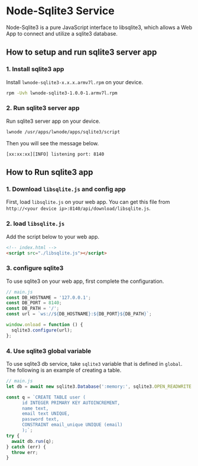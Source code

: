 # Node-Sqlite3 Service
Node-Sqlite3 is a pure JavaScript interface to libsqlite3, which allows a Web App to connect and
utilize a sqlite3 database.


## How to setup and run sqlite3 server app

### 1. Install sqlite3 app
Install `lwnode-sqlite3-x.x.x.armv7l.rpm` on your device.
```sh
rpm -Uvh lwnode-sqlite3-1.0.0-1.armv7l.rpm
```

### 2. Run sqlite3 server app
Run sqlite3 server app on your device.
```sh
lwnode /usr/apps/lwnode/apps/sqlite3/script
```
Then you will see the message below.
```
[xx:xx:xx][INFO] listening port: 8140
```


## How to Run sqlite3 app
### 1. Download `libsqlite.js` and config app
First, load `libsqlite.js` on your web app.
You can get this file from `http://<your device ip>:8140/api/download/libsqlite.js`.

### 2. load `libsqlite.js`
Add the script below to your web app.
```html
<!-- index.html -->
<script src="./libsqlite.js"></script>
```

### 3. configure sqlite3
To use sqlite3 on your web app, first complete the configuration.
```js
// main.js
const DB_HOSTNAME = '127.0.0.1';
const DB_PORT = 8140;
const DB_PATH = '/';
const url = `ws://${DB_HOSTNAME}:${DB_PORT}${DB_PATH}`;

window.onload = function () {
  sqlite3.configure(url);
};
```

### 4. Use sqlite3 global variable
To use sqlite3 db service, take `sqlite3` variable that is defined in `global`.
The following is an example of creating a table.

```js
// main.js
let db = await new sqlite3.Database(':memory:', sqlite3.OPEN_READWRITE | sqlite3.OPEN_CREATE);

const q = `CREATE TABLE user (
      id INTEGER PRIMARY KEY AUTOINCREMENT,
      name text,
      email text UNIQUE,
      password text,
      CONSTRAINT email_unique UNIQUE (email)
      );`;
try {
  await db.run(q);
} catch (err) {
  throw err;
}
```
